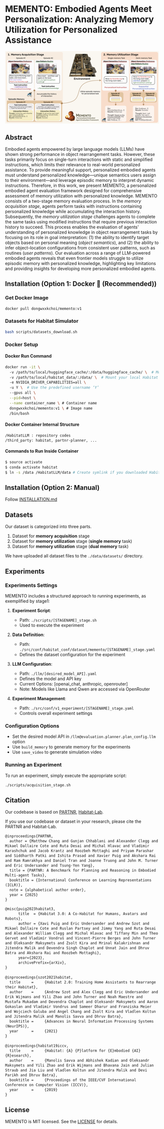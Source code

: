 # MEMENTO: Embodied Agents Meet Personalization: Analyzing Memory Utilization for Personalized Assistance

![MEMENTO Main Figure](./images/MEMENTO_overview.png)

## Abstract

Embodied agents empowered by large language models (LLMs) have shown strong performance in object rearrangement tasks. However, these tasks primarily focus on single-turn interactions with static and simplified instructions, which limits their relevance to real-world personalized assistance. To provide meaningful support, personalized embodied agents must understand personalized knowledge—unique semantics users assign to their environment—and leverage episodic memory to interpret dynamic instructions. Therefore, in this work, we present MEMENTO, a personalized embodied agent evaluation framework designed for comprehensive assessment of memory utilization with personalized knowledge. MEMENTO consists of a two-stage memory evaluation process.  In the *memory acquisition stage*, agents perform tasks with instructions containing personalized knowledge while accumulating the interaction history. Subsequently, the *memory utilization stage* challenges agents to complete the same tasks using modified instructions that require previous interaction history to succeed.  This process enables the evaluation of agents' understanding of personalized knowledge in object rearrangement tasks by focusing on its role in goal interpretation: (1) the ability to identify target objects based on personal meaning (*object semantics*), and (2) the ability to infer object–location configurations from consistent user patterns, such as routines (*user patterns*). Our evaluation across a range of LLM-powered embodied agents reveals that even frontier models struggle to utilize episodic memory with personalized knowledge, highlighting key limitations and providing insights for developing more personalized embodied agents.

## Installation (Option 1: Docker 🐳 (Recommended))

### Get Docker Image
```bash
docker pull dongwxxkchoi/memento:v1
```

### Datasets for Habitat Simulator
```bash
bash scripts/datasets_download.sh
```

### Docker Setup

#### Docker Run Command
```bash
docker run -it \ 
  -v /path/to/local/huggingface_cache/:/data/huggingface_cache/ \  # Mount Hugging Face cache (used as HF_HUB_CACHE)
  -v /path/to/local/habitat_data/:/data/ \  # Mount your local Habitat data, or download datasets inside the container.
  -e NVIDIA_DRIVER_CAPABILITIES=all \ 
  -u Y \  # Use the predefined username ‘Y’
  --gpus all \
  --pid=host \
  --name container_name \ # Container name
  dongwxxkchoi/memento:v1 \ # Image name
  /bin/bash
```

#### Docker Container Internal Structure
```
/HabitatLLM : repository codes
/third_party: habitat, partnr-planner, ...
```

#### Commands to Run Inside Container
```bash
$ source activate
$ conda activate habitat
$ ln -s /data /HabitatLLM/data # Create symlink if you downloaded Habitat data outside the container.
```

## Installation (Option 2: Manual)
Follow [INSTALLATION.md](INSTALLATION.md)


## Datasets
Our dataset is categorized into three parts. 
1. Dataset for **memory acquisition** stage
2. Dataset for **memory utilization** stage (**single memory** task)
3. Dataset for **memory utilization** stage (**dual memory** task)

We have uploaded all dataset files to the `./data/datasets/` directory.

## Experiments

### Experiments Settings
MEMENTO includes a structured approach to running experiments, as exemplified by stage1:

1. **Experiment Script**: 
   - Path: `./scripts/[STAGENAME]_stage.sh`
   - Used to execute the experiment

2. **Data Definition**:
   - Path: `./src/conf/habitat_conf/dataset/memento/[STAGENAME]_stage.yaml`
   - Defines the dataset configuration for the experiment

3. **LLM Configuration**:
   - Path: `./llm/[desired_model_API].yaml`
   - Defines the model and API key
   - Current Options: [openai_chat, anthropic, openrouter]
   - Note: Models like Llama and Qwen are accessed via OpenRouter

4. **Experiment Management**:
   - Path: `./src/conf/v1_experiment/[STAGENAME]_stage.yaml`
   - Controls overall experiment settings

### Configuration Options
- Set the desired model API in `/llm@evaluation.planner.plan_config.llm` option
- Use `build_memory` to generate memory for the experiments
- Use `save_video` to generate simulation video

### Running an Experiment
To run an experiment, simply execute the appropriate script:

```bash
./scripts/acquisition_stage.sh
```

## Citation

Our codebase is based on [PARTNR](https://github.com/facebookresearch/partnr-planner), [Habitat-Lab](https://github.com/facebookresearch/habitat-lab).

If you use our codebase or dataset in your research, please cite the PARTNR and Habitat-Lab.

```
@inproceedings{PARTNR,
  author = {Matthew Chang and Gunjan Chhablani and Alexander Clegg and Mikael Dallaire Cote and Ruta Desai and Michal Hlavac and Vladimir Karashchuk and Jacob Krantz and Roozbeh Mottaghi and Priyam Parashar and Siddharth Patki and Ishita Prasad and Xavier Puig and Akshara Rai and Ram Ramrakhya and Daniel Tran and Joanne Truong and John M. Turner and Eric Undersander and Tsung-Yen Yang},
  title = {PARTNR: A Benchmark for Planning and Reasoning in Embodied Multi-agent Tasks},
  booktitle = {International Conference on Learning Representations (ICLR)},
  note = {alphabetical author order},
  year = {2025}
}
```

```
@misc{puig2023habitat3,
      title  = {Habitat 3.0: A Co-Habitat for Humans, Avatars and Robots},
      author = {Xavi Puig and Eric Undersander and Andrew Szot and Mikael Dallaire Cote and Ruslan Partsey and Jimmy Yang and Ruta Desai and Alexander William Clegg and Michal Hlavac and Tiffany Min and Theo Gervet and Vladimír Vondruš and Vincent-Pierre Berges and John Turner and Oleksandr Maksymets and Zsolt Kira and Mrinal Kalakrishnan and Jitendra Malik and Devendra Singh Chaplot and Unnat Jain and Dhruv Batra and Akshara Rai and Roozbeh Mottaghi},
      year={2023},
      archivePrefix={arXiv},
}

@inproceedings{szot2021habitat,
  title     =     {Habitat 2.0: Training Home Assistants to Rearrange their Habitat},
  author    =     {Andrew Szot and Alex Clegg and Eric Undersander and Erik Wijmans and Yili Zhao and John Turner and Noah Maestre and Mustafa Mukadam and Devendra Chaplot and Oleksandr Maksymets and Aaron Gokaslan and Vladimir Vondrus and Sameer Dharur and Franziska Meier and Wojciech Galuba and Angel Chang and Zsolt Kira and Vladlen Koltun and Jitendra Malik and Manolis Savva and Dhruv Batra},
  booktitle =     {Advances in Neural Information Processing Systems (NeurIPS)},
  year      =     {2021}
}

@inproceedings{habitat19iccv,
  title     =     {Habitat: {A} {P}latform for {E}mbodied {AI} {R}esearch},
  author    =     {Manolis Savva and Abhishek Kadian and Oleksandr Maksymets and Yili Zhao and Erik Wijmans and Bhavana Jain and Julian Straub and Jia Liu and Vladlen Koltun and Jitendra Malik and Devi Parikh and Dhruv Batra},
  booktitle =     {Proceedings of the IEEE/CVF International Conference on Computer Vision (ICCV)},
  year      =     {2019}
}
```

## License
MEMENTO is MIT licensed. See the [LICENSE](LICENSE) for details.
